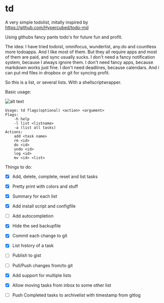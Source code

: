# td
A very simple todolist, initally inspired by https://github.com/Hypercubed/todo-md

Using githubs fancy pants todo's for future fun and profit.

The idea:
I have tried todoist, omnifocus, wunderlist, any.do and countless more todoapps. And I like most of them.
But they all require apps and most of them are paid, and sync usually sucks.
I don't need a fancy notification system, because I always ignore them.
I don't need fancy apps, because markdown works just fine.
I don't need deadlines, because calendars.
And i can put md files in dropbox or git for syncing profit.

So this is a list, or several lists. With a shellscriptwrapper. 

Basic usage:

![alt text](https://www.dropbox.com/s/h75xj21cigljuhm/Screenshot%202015-04-09%2015.45.50.png?dl=1)

```
Usage: td flags(optional) <action> <argument>
Flags:
	-h help
	-l list <listname>
	-a (list all tasks)
Actions:
	add <task name>
	rm <id>
	do <id>
	undo <id>
	log <id>
	mv <id> <list>
```


Things to do:
 - [X] Add, delete, complete, reset and list tasks
 - [X] Pretty print with colors and stuff
 - [X] Summary for each list
 - [X] Add install script and configfile
 - [ ] Add autocompletion
 - [X] Hide the sed backupfile
 - [X] Commit each change to git
 - [X] List history of a task
 - [ ] Publish to gist
 - [ ] Pull/Push changes from/to git
 - [X] Add support for multiple lists
 - [X] Allow moving tasks from inbox to some other list
 - [ ] Push Completed tasks to archivelist with timestamp from gitlog


